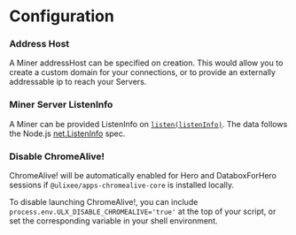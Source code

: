 # Configuration

### Address Host

A Miner addressHost can be specified on creation. This would allow you to create a custom domain for your connections, or to provide an externally addressable ip to reach your Servers.

### Miner Server ListenInfo

A Miner can be provided ListenInfo on [`listen(listenInfo)`](../modules/miner.md). The data follows the Node.js [net.ListenInfo](https://nodejs.org/api/net.html#serverlistenoptions-callback) spec.

### Disable ChromeAlive!

ChromeAlive! will be automatically enabled for Hero and DataboxForHero sessions if `@ulixee/apps-chromealive-core` is installed locally.

To disable launching ChromeAlive!, you can include `process.env.ULX_DISABLE_CHROMEALIVE='true'` at the top of your script, or set the corresponding variable in your shell environment.
